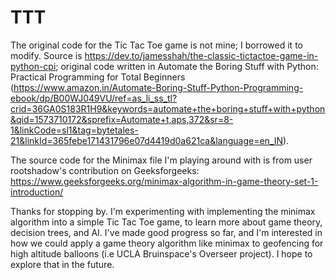 # TTT

The original code for the Tic Tac Toe game is not mine; I borrowed it to modify. Source is https://dev.to/jamesshah/the-classic-tictactoe-game-in-python-cpi; original code written in Automate the Boring Stuff with Python: Practical Programming for Total Beginners (https://www.amazon.in/Automate-Boring-Stuff-Python-Programming-ebook/dp/B00WJ049VU/ref=as_li_ss_tl?crid=36GA0S183R1H9&keywords=automate+the+boring+stuff+with+python&qid=1573710172&sprefix=Automate+t,aps,372&sr=8-1&linkCode=sl1&tag=bytetales-21&linkId=365febe171431796e07d4419d0a621ca&language=en_IN).

The source code for the Minimax file I'm playing around with is from user rootshadow's contribution on Geeksforgeeks: https://www.geeksforgeeks.org/minimax-algorithm-in-game-theory-set-1-introduction/

Thanks for stopping by. I'm experimenting with implementing the minimax algorithm into a simple Tic Tac Toe game, to learn more about game theory, decision trees, and AI. I've made good progress so far, and I'm interested in how we could apply a game theory algorithm like minimax to geofencing for high altitude balloons (i.e UCLA Bruinspace's Overseer project). I hope to explore that in the future.
